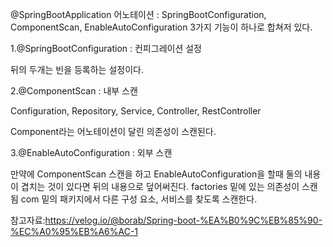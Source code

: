 @SpringBootApplication 어노테이션 : SpringBootConfiguration, ComponentScan, EnableAutoConfiguration 3가지 기능이 하나로 합쳐저 있다.


1.@SpringBootConfiguration : 컨피그레이션 설정

뒤의 두개는 빈을 등록하는 설정이다.


2.@ComponentScan : 내부 스캔

Configuration, Repository, Service, Controller, RestController

Component라는 어노테이션이 달린 의존성이 스캔된다.

3.@EnableAutoConfiguration : 외부 스캔

만약에 ComponentScan 스캔을 하고 EnableAutoConfiguration을 할때 둘의 내용이 겹치는 것이 있다면 뒤의 내용으로 덮어써진다.
factories 밑에 있는 의존성이 스캔됨
com 밑의 패키지에서 다른 구성 요소, 서비스를 찾도록 스캔한다.

참고자료:https://velog.io/@borab/Spring-boot-%EA%B0%9C%EB%85%90-%EC%A0%95%EB%A6%AC-1
